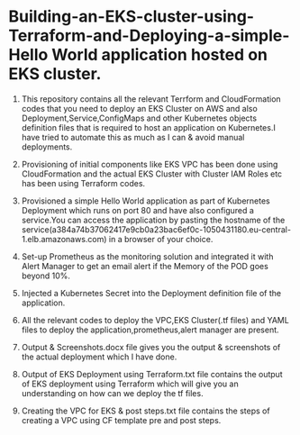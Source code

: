 # Building-an-EKS-cluster-using-Terraform-and-Deploying-a-simple-Hello World application hosted on EKS cluster.
1) This repository contains all the relevant Terrform and CloudFormation codes that you need to deploy an EKS Cluster on AWS and also Deployment,Service,ConfigMaps and other Kubernetes objects definition files that is required to host an application on Kubernetes.I have tried to automate this as much as I can & avoid manual deployments.

2) Provisioning of initial components like EKS VPC has been done using CloudFormation and the actual EKS Cluster with Cluster IAM Roles etc has been using Terraform codes.

3) Provisioned a simple Hello World application as part of Kubernetes Deployment which runs on port 80 and have also configured a service.You can access the application by pasting the hostname of the service(a384a74b37062417e9cb0a23bac6ef0c-1050431180.eu-central-1.elb.amazonaws.com) in a browser of your choice.

4) Set-up Prometheus as the monitoring solution and integrated it with Alert Manager to get an email alert if the Memory of the POD goes beyond 10%.

5) Injected a Kubernetes Secret into the Deployment definition file of the application.

6) All the relevant codes to deploy the VPC,EKS Cluster(.tf files) and YAML files to deploy the application,prometheus,alert manager are present.

7) Output & Screenshots.docx file gives you the output & screenshots of the actual deployment which I have done.

8) Output of EKS Deployment using Terraform.txt file contains the output of EKS deployment using Terraform which will give you an understanding on how can we deploy the tf files.

9) Creating the VPC for EKS & post steps.txt file contains the steps of creating a VPC using CF template pre and post steps.

